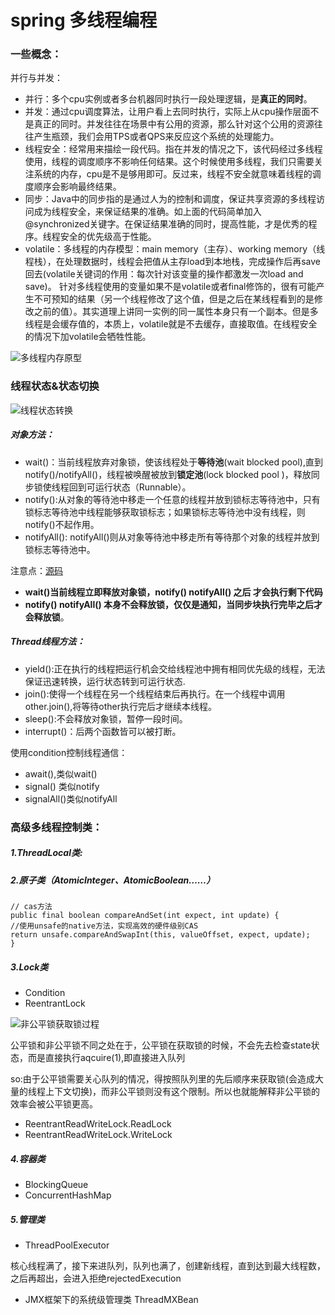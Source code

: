 # spring 多线程编程
### 一些概念：
并行与并发：

- 并行：多个cpu实例或者多台机器同时执行一段处理逻辑，是**真正的同时**。 
- 并发：通过cpu调度算法，让用户看上去同时执行，实际上从cpu操作层面不是真正的同时。并发往往在场景中有公用的资源，那么针对这个公用的资源往往产生瓶颈，我们会用TPS或者QPS来反应这个系统的处理能力。
- 线程安全：经常用来描绘一段代码。指在并发的情况之下，该代码经过多线程使用，线程的调度顺序不影响任何结果。这个时候使用多线程，我们只需要关注系统的内存，cpu是不是够用即可。反过来，线程不安全就意味着线程的调度顺序会影响最终结果。
- 同步：Java中的同步指的是通过人为的控制和调度，保证共享资源的多线程访问成为线程安全，来保证结果的准确。如上面的代码简单加入@synchronized关键字。在保证结果准确的同时，提高性能，才是优秀的程序。线程安全的优先级高于性能。
- volatile：多线程的内存模型：main memory（主存）、working memory（线程栈），在处理数据时，线程会把值从主存load到本地栈，完成操作后再save回去(volatile关键词的作用：每次针对该变量的操作都激发一次load and save)。
针对多线程使用的变量如果不是volatile或者final修饰的，很有可能产生不可预知的结果（另一个线程修改了这个值，但是之后在某线程看到的是修改之前的值）。其实道理上讲同一实例的同一属性本身只有一个副本。但是多线程是会缓存值的，本质上，volatile就是不去缓存，直接取值。在线程安全的情况下加volatile会牺牲性能。

![多线程内存原型](https://github.com/MarchNineteen/spring-example/blob/master/spring-example-thread/src/main/resources/static/多线程内存原型.jpg) 


### 线程状态&状态切换

![线程状态转换](http://upload-images.jianshu.io/upload_images/4942449-8f4ad7b6ac7009c6.png?imageMogr2/auto-orient/strip%7CimageView2/2/w/1240) 

##### 对象方法：
- wait()：当前线程放弃对象锁，使该线程处于**等待池**(wait blocked pool),直到notify()/notifyAll()，线程被唤醒被放到**锁定池**(lock blocked pool )，释放同步锁使线程回到可运行状态（Runnable）。
- notify():从对象的等待池中移走一个任意的线程并放到锁标志等待池中，只有锁标志等待池中线程能够获取锁标志；如果锁标志等待池中没有线程，则notify()不起作用。
- notifyAll(): notifyAll()则从对象等待池中移走所有等待那个对象的线程并放到锁标志等待池中。

注意点：[源码](https://github.com/MarchNineteen/spring-example/blob/master/spring-example-thread/src/main/java/com/wyb/thread/base/synchronize)
- **wait()当前线程立即释放对象锁，notify() notifyAll() 之后 才会执行剩下代码**
- **notify() notifyAll() 本身不会释放锁，仅仅是通知，当同步块执行完毕之后才会释放锁**。

#####  Thread线程方法：
- yield():正在执行的线程把运行机会交给线程池中拥有相同优先级的线程，无法保证迅速转换，运行状态转到可运行状态.
- join():使得一个线程在另一个线程结束后再执行。在一个线程中调用other.join(),将等待other执行完后才继续本线程。
- sleep():不会释放对象锁，暂停一段时间。
- interrupt()：后两个函数皆可以被打断。

使用condition控制线程通信：
- await(),类似wait()
- signal() 类似notify
- signalAll()类似notifyAll

### 高级多线程控制类：
#####  1.ThreadLocal类:

#####  2.原子类（AtomicInteger、AtomicBoolean……）
```
// cas方法
public final boolean compareAndSet(int expect, int update) {
//使用unsafe的native方法，实现高效的硬件级别CAS
return unsafe.compareAndSwapInt(this, valueOffset, expect, update);
}
```

#####  3.Lock类　
- Condition
- ReentrantLock

![非公平锁获取锁过程](https://github.com/MarchNineteen/spring-example/blob/master/spring-example-thread/src/main/resources/static/非公平锁获取锁过程.jpg)

公平锁和非公平锁不同之处在于，公平锁在获取锁的时候，不会先去检查state状态，而是直接执行aqcuire(1),即直接进入队列

so:由于公平锁需要关心队列的情况，得按照队列里的先后顺序来获取锁(会造成大量的线程上下文切换)，而非公平锁则没有这个限制。所以也就能解释非公平锁的效率会被公平锁更高。

- ReentrantReadWriteLock.ReadLock
- ReentrantReadWriteLock.WriteLock

#####  4.容器类
- BlockingQueue
- ConcurrentHashMap

#####  5.管理类
- ThreadPoolExecutor

核心线程满了，接下来进队列，队列也满了，创建新线程，直到达到最大线程数，之后再超出，会进入拒绝rejectedExecution


- JMX框架下的系统级管理类 ThreadMXBean
